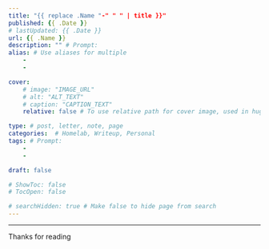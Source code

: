 ```yaml
---
title: "{{ replace .Name "-" " " | title }}"
published: {{ .Date }}
# lastUpdated: {{ .Date }}
url: {{ .Name }}
description: "" # Prompt:
alias: # Use aliases for multiple
    - 
    - 

cover:
    # image: "IMAGE_URL"
    # alt: "ALT_TEXT"
    # caption: "CAPTION_TEXT"
    relative: false # To use relative path for cover image, used in hugo Page-bundles 

type: # post, letter, note, page
categories:  # Homelab, Writeup, Personal
tags: # Prompt: 
    - 
    - 

draft: false

# ShowToc: false
# TocOpen: false

# searchHidden: true # Make false to hide page from search
---
```


<!--CONTENT_HERE-->

---

Thanks for reading
